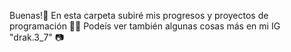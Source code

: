 Buenas!👋 
En esta carpeta subiré mis progresos y proyectos de programación 👨‍💻
Podeís ver también algunas cosas más en mi IG "drak.3_7" 📷
